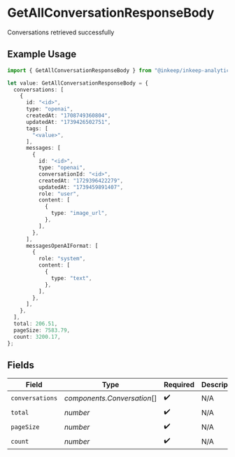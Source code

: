 # GetAllConversationResponseBody

Conversations retrieved successfully

## Example Usage

```typescript
import { GetAllConversationResponseBody } from "@inkeep/inkeep-analytics/models/operations";

let value: GetAllConversationResponseBody = {
  conversations: [
    {
      id: "<id>",
      type: "openai",
      createdAt: "1708749360804",
      updatedAt: "1739426502751",
      tags: [
        "<value>",
      ],
      messages: [
        {
          id: "<id>",
          type: "openai",
          conversationId: "<id>",
          createdAt: "1729396422279",
          updatedAt: "1739459891407",
          role: "user",
          content: [
            {
              type: "image_url",
            },
          ],
        },
      ],
      messagesOpenAIFormat: [
        {
          role: "system",
          content: [
            {
              type: "text",
            },
          ],
        },
      ],
    },
  ],
  total: 206.51,
  pageSize: 7583.79,
  count: 3200.17,
};
```

## Fields

| Field                       | Type                        | Required                    | Description                 |
| --------------------------- | --------------------------- | --------------------------- | --------------------------- |
| `conversations`             | *components.Conversation*[] | :heavy_check_mark:          | N/A                         |
| `total`                     | *number*                    | :heavy_check_mark:          | N/A                         |
| `pageSize`                  | *number*                    | :heavy_check_mark:          | N/A                         |
| `count`                     | *number*                    | :heavy_check_mark:          | N/A                         |